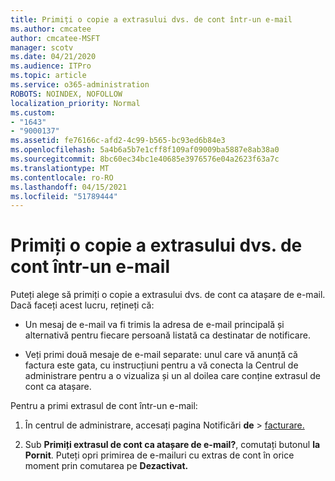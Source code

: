 ```yaml
---
title: Primiți o copie a extrasului dvs. de cont într-un e-mail
ms.author: cmcatee
author: cmcatee-MSFT
manager: scotv
ms.date: 04/21/2020
ms.audience: ITPro
ms.topic: article
ms.service: o365-administration
ROBOTS: NOINDEX, NOFOLLOW
localization_priority: Normal
ms.custom:
- "1643"
- "9000137"
ms.assetid: fe76166c-afd2-4c99-b565-bc93ed6b84e3
ms.openlocfilehash: 5a4b6a5b7e1cff8f109af09009ba5887e8ab38a0
ms.sourcegitcommit: 8bc60ec34bc1e40685e3976576e04a2623f63a7c
ms.translationtype: MT
ms.contentlocale: ro-RO
ms.lasthandoff: 04/15/2021
ms.locfileid: "51789444"
---
```

# <a name="receive-copy-of-your-billing-statement-in-email"></a>Primiți o copie a extrasului dvs. de cont într-un e-mail

Puteți alege să primiți o copie a extrasului dvs. de cont ca atașare de e-mail. Dacă faceți acest lucru, rețineți că:
  
- Un mesaj de e-mail va fi trimis la adresa de e-mail principală și alternativă pentru fiecare persoană listată ca destinatar de notificare.

- Veți primi două mesaje de e-mail separate: unul care vă anunță că factura este gata, cu instrucțiuni pentru a vă conecta la Centrul de administrare pentru a o vizualiza și un al doilea care conține extrasul de cont ca atașare.

Pentru a primi extrasul de cont într-un e-mail:
  
1. În centrul de administrare, accesați pagina Notificări **de** \> [facturare.](https://go.microsoft.com/fwlink/p/?linkid=853212)

2. Sub **Primiți extrasul de cont ca atașare de e-mail?**, comutați butonul **la Pornit**. Puteți opri primirea de e-mailuri cu extras de cont în orice moment prin comutarea pe **Dezactivat.**